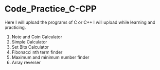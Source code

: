 # Code_Practice_C-CPP
Here I will upload the programs of C or C++ I will upload while learning and practicing.
<ol>
  <li>Note and Coin Calculator</li>
  <li>Simple Calculator</li>
  <li>Set Bits Calculator</li>
  <li>Fibonacci nth term finder</li>
  <li>Maximum and minimum number finder </li>
  <li>Array reverser</li>
</ol>
